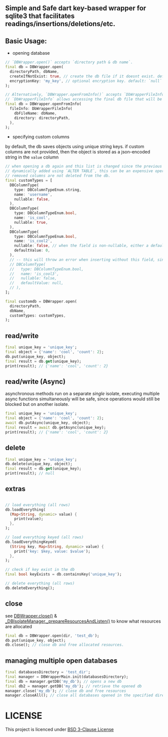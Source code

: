 ## Simple and Safe dart key-based wrapper for sqlite3 that facilitates readings/insertions/deletions/etc.


## Basic Usage:

- opening database
```dart
// `DBWrapper.open()` accepts `directory path & db name`.
final db = DBWrapper.open(
  directoryPath, dbName,
  createIfNotExist: true, // create the db file if it doesnt exist. default: `false`
  encryptionKey: 'my_key', // optional encryption key. default: `null`
);

// Alternatively, `DBWrapper.openFromInfo()` accepts `DbWrapperFileInfo`
// `DbWrapperFileInfo` allows accessing the final db file that will be created.
final db = DBWrapper.openFromInfo(
  fileInfo: DbWrapperFileInfo(
    dbFileName: dbName,
    directory: directoryPath,
  ),
);

```

- specifying custom columns
  
by default, the db saves objects using unique string keys. if custom columns are not provided, then the object is stored as a json-encoded string in the `value` column
```dart
// when opening a db again and this list is changed since the previous time, the new columns are 
// dynamically added using `ALTER TABLE`, this can be an expensive operation so be careful editing this.
// removed columns are not deleted from the db.
final customTypes = [
  DBColumnType(
    type: DBColumnTypeEnum.string,
    name: 'username',
    nullable: false,
  ),
  DBColumnType(
    type: DBColumnTypeEnum.bool,
    name: 'is_cool',
    nullable: true,
  ),
  DBColumnType(
    type: DBColumnTypeEnum.bool,
    name: 'is_cool2',
    nullable: false, // when the field is non-nullable, either a default value must be provided or any next insertions should contain this field. otherwise it will throw an error
    defaultValue: 0,
  ),
  // -- this will throw an error when inserting without this field, since its non-nullable & no default value provided.
  // DBColumnType(
  //   type: DBColumnTypeEnum.bool,
  //   name: 'is_cool3',
  //   nullable: false,
  //   defaultValue: null,
  // ),
];

final customdb = DBWrapper.open(
  directoryPath,
  dbName,
  customTypes: customTypes,
);
```

## read/write
```dart
final unique_key = 'unique_key';
final object = {'name': 'cool', 'count': 2};
db.put(unique_key, object);
final result = db.get(unique_key);
print(result); // {'name': 'cool', 'count': 2}
```

## read/write (Async)
asynchronous methods run on a separate *single* isolate, executing multiple async functions simultaneously will be safe, since operations would still be blocked but on another isolate.

```dart
final unique_key = 'unique_key';
final object = {'name': 'cool', 'count': 2};
await db.putAsync(unique_key, object);
final result = await db.getAsync(unique_key);
print(result); // {'name': 'cool', 'count': 2}
```

## delete
```dart
final unique_key = 'unique_key';
db.delete(unique_key, object);
final result = db.get(unique_key);
print(result); // null
```

## extras
```dart

// load everything (all rows)
db.loadEverything(
  (Map<String, dynamic> value) {
    print(value);
  },
);

// load everything keyed (all rows)
db.loadEverythingKeyed(
  (String key, Map<String, dynamic> value) {
    print('key: $key, value: $value');
  },
);

// check if key exist in the db
final bool keyExists = db.containsKey('unique_key');

// delete everything (all rows)
db.deleteEverything();
```


## close
see [DBWrapper.close()](./lib/src/namico_db_wrapper_base.dart#L103) & [_DBIsolateManager._prepareResourcesAndListen()](./lib/src/namico_db_wrapper_base.dart#L380) to know what resources are allocated
```dart
final db = DBWrapper.open(dir, 'test_db');
db.put(unique_key, object);
db.close(); // close db and free allocated resources.
```

## managing multiple open databases
```dart
final databasesDirectory = 'test_dir';
final manager = DBWrapperMain.init(databasesDirectory);
final db = manager.getDB('my_db'); // opens a new db
final db2 = manager.getDB('my_db'); // retrieve the opened db
manager.close('my_db'); // close db and free resources
manager.closeAll(); // close all databases opened in the specified directory
```


# LICENSE
This project is licenced under [BSD 3-Clause License](LICENSE)